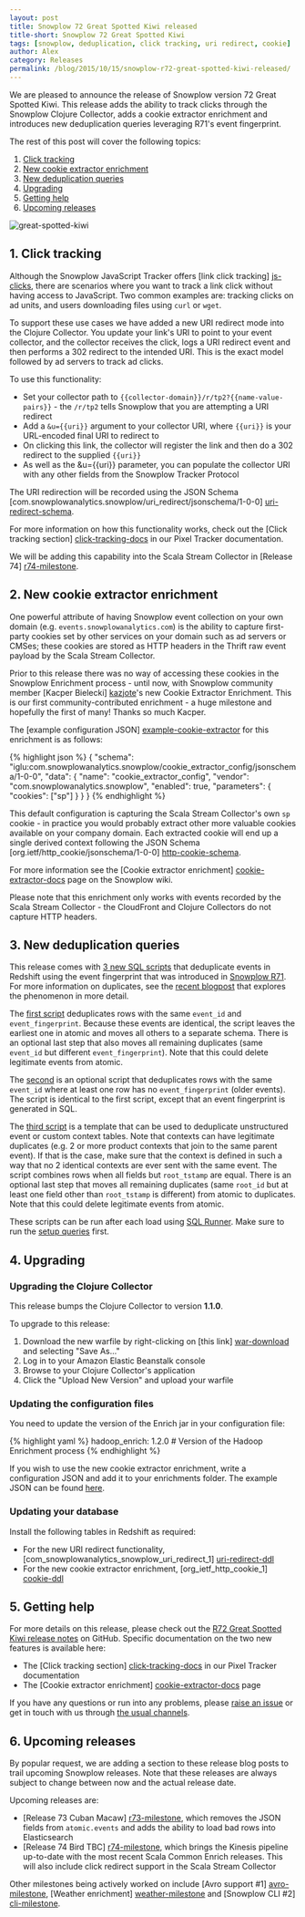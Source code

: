 ```yaml
---
layout: post
title: Snowplow 72 Great Spotted Kiwi released
title-short: Snowplow 72 Great Spotted Kiwi
tags: [snowplow, deduplication, click tracking, uri redirect, cookie]
author: Alex
category: Releases
permalink: /blog/2015/10/15/snowplow-r72-great-spotted-kiwi-released/
---
```


We are pleased to announce the release of Snowplow version 72 Great Spotted Kiwi. This release adds the ability to track clicks through the Snowplow Clojure Collector, adds a cookie extractor enrichment and introduces new deduplication queries leveraging R71's event fingerprint.

The rest of this post will cover the following topics:

1. [Click tracking](#click-tracking)
2. [New cookie extractor enrichment](#cookie-extractor)
3. [New deduplication queries](#deduplication)
4. [Upgrading](#upgrading)
5. [Getting help](#help)
6. [Upcoming releases](#roadmap)

![great-spotted-kiwi][great-spotted-kiwi]

<!--more-->

<h2 id="click-tracking">1. Click tracking</h2>

Although the Snowplow JavaScript Tracker offers [link click tracking] [js-clicks], there are scenarios where you want to track a link click without having access to JavaScript. Two common examples are: tracking clicks on ad units, and users downloading files using `curl` or `wget`.

To support these use cases we have added a new URI redirect mode into the Clojure Collector. You update your link's URI to point to your event collector, and the collector receives the click, logs a URI redirect event and then performs a 302 redirect to the intended URI. This is the exact model followed by ad servers to track ad clicks.

To use this functionality:

* Set your collector path to `{{collector-domain}}/r/tp2?{{name-value-pairs}}` - the `/r/tp2` tells Snowplow that you are attempting a URI redirect
* Add a `&u={{uri}}` argument to your collector URI, where `{{uri}}` is your URL-encoded final URI to redirect to
* On clicking this link, the collector will register the link and then do a 302 redirect to the supplied `{{uri}}`
* As well as the &u={{uri}} parameter, you can populate the collector URI with any other fields from the Snowplow Tracker Protocol

The URI redirection will be recorded using the JSON Schema [com.snowplowanalytics.snowplow/uri_redirect/jsonschema/1-0-0] [uri-redirect-schema].

For more information on how this functionality works, check out the [Click tracking section] [click-tracking-docs] in our Pixel Tracker documentation.

We will be adding this capability into the Scala Stream Collector in [Release 74] [r74-milestone].

<h2 id="cookie-extractor">2. New cookie extractor enrichment</h2>

One powerful attribute of having Snowplow event collection on your own domain (e.g. `events.snowplowanalytics.com`) is the ability to capture first-party cookies set by other services on your domain such as ad servers or CMSes; these cookies are stored as HTTP headers in the Thrift raw event payload by the Scala Stream Collector.

Prior to this release there was no way of accessing these cookies in the Snowplow Enrichment process - until now, with Snowplow community member [Kacper Bielecki] [kazjote]'s new Cookie Extractor Enrichment. This is our first community-contributed enrichment - a huge milestone and hopefully the first of many! Thanks so much Kacper.

The [example configuration JSON] [example-cookie-extractor] for this enrichment is as follows:

{% highlight json %}
{
    "schema": "iglu:com.snowplowanalytics.snowplow/cookie_extractor_config/jsonschema/1-0-0",
    "data": {
        "name": "cookie_extractor_config",
        "vendor": "com.snowplowanalytics.snowplow",
        "enabled": true,
        "parameters": {
            "cookies": ["sp"]
        }
    }
}
{% endhighlight %}

This default configuration is capturing the Scala Stream Collector's own `sp` cookie - in practice you would probably extract other more valuable cookies available on your company domain. Each extracted cookie will end up a single derived context following the JSON Schema [org.ietf/http_cookie/jsonschema/1-0-0] [http-cookie-schema].

For more information see the [Cookie extractor enrichment] [cookie-extractor-docs] page on the Snowplow wiki.

Please note that this enrichment only works with events recorded by the Scala Stream Collector - the CloudFront and Clojure Collectors do not capture HTTP headers.

<h2 id="deduplication">3. New deduplication queries</h2>

This release comes with [3 new SQL scripts][deduplication-queries] that deduplicate events in Redshift using the event fingerprint that was introduced in [Snowplow R71][r71]. For more information on duplicates, see the [recent blogpost][duplicate-event-post] that explores the phenomenon in more detail.

The [first script][01-events] deduplicates rows with the same `event_id` and `event_fingerprint`. Because these events are identical, the script leaves the earliest one in atomic and moves all others to a separate schema. There is an optional last step that also moves all remaining duplicates (same `event_id` but different `event_fingerprint`). Note that this could delete legitimate events from atomic.

The [second][02-events-without-fingerprint] is an optional script that deduplicates rows with the same `event_id` where at least one row has no `event_fingerprint` (older events). The script is identical to the first script, except that an event fingerprint is generated in SQL.

The [third script][03-example-unstruct] is a template that can be used to deduplicate unstructured event or custom context tables. Note that contexts can have legitimate duplicates (e.g. 2 or more product contexts that join to the same parent event). If that is the case, make sure that the context is defined in such a way that no 2 identical contexts are ever sent with the same event. The script combines rows when all fields but `root_tstamp` are equal. There is an optional last step that moves all remaining duplicates (same `root_id` but at least one field other than `root_tstamp` is different) from atomic to duplicates. Note that this could delete legitimate events from atomic.

These scripts can be run after each load using [SQL Runner][sql-runner]. Make sure to run the [setup queries][setup-queries] first.

<h2 id="upgrading">4. Upgrading</h2>

<h3>Upgrading the Clojure Collector</h3>

This release bumps the Clojure Collector to version **1.1.0**.

To upgrade to this release:

1. Download the new warfile by right-clicking on [this link] [war-download] and selecting "Save As..."
2. Log in to your Amazon Elastic Beanstalk console
3. Browse to your Clojure Collector's application
4. Click the "Upload New Version" and upload your warfile

<h3>Updating the configuration files</h3>

You need to update the version of the Enrich jar in your configuration file:

{% highlight yaml %}
    hadoop_enrich: 1.2.0 # Version of the Hadoop Enrichment process
{% endhighlight %}

If you wish to use the new cookie extractor enrichment, write a configuration JSON and add it to your enrichments folder. The example JSON can be found [here][example-cookie-extractor].

<h3>Updating your database</h3>

Install the following tables in Redshift as required:

* For the new URI redirect functionality, [com_snowplowanalytics_snowplow_uri_redirect_1] [uri-redirect-ddl]
* For the new cookie extractor enrichment, [org_ietf_http_cookie_1] [cookie-ddl]

<h2 id="help">5. Getting help</h2>

For more details on this release, please check out the [R72 Great Spotted Kiwi release notes][r72-release] on GitHub. Specific documentation on the two new features is available here:

* The [Click tracking section] [click-tracking-docs] in our Pixel Tracker documentation
* The [Cookie extractor enrichment] [cookie-extractor-docs] page

If you have any questions or run into any problems, please [raise an issue][issues] or get in touch with us through [the usual channels][talk-to-us].

<h2 id="help">6. Upcoming releases</h2>

By popular request, we are adding a section to these release blog posts to trail upcoming Snowplow releases. Note that these releases are always subject to change between now and the actual release date.

Upcoming releases are:

* [Release 73 Cuban Macaw] [r73-milestone], which removes the JSON fields from `atomic.events` and adds the ability to load bad rows into Elasticsearch
* [Release 74 Bird TBC] [r74-milestone], which brings the Kinesis pipeline up-to-date with the most recent Scala Common Enrich releases. This will also include click redirect support in the Scala Stream Collector

Other milestones being actively worked on include [Avro support #1] [avro-milestone], [Weather enrichment] [weather-milestone] and [Snowplow CLI #2] [cli-milestone].

[great-spotted-kiwi]: /assets/img/blog/2015/10/great-spotted-kiwi.jpg

[js-clicks]: https://github.com/snowplow/snowplow/wiki/2-Specific-event-tracking-with-the-Javascript-tracker#enableLinkClickTracking
[click-tracking-docs]: https://github.com/snowplow/snowplow/wiki/pixel-tracker#click-tracking
[uri-redirect-schema]: http://iglucentral.com/schemas/com.snowplowanalytics.snowplow/uri_redirect/jsonschema/1-0-0
[war-download]: http://s3-eu-west-1.amazonaws.com/snowplow-hosted-assets/2-collectors/clojure-collector/clojure-collector-1.1.0-standalone.war
[uri-redirect-ddl]: https://raw.githubusercontent.com/snowplow/snowplow/release/r72/4-storage/redshift-storage/sql/com.snowplowanalytics.snowplow/uri_redirect_1.sql

[example-cookie-extractor]: https://github.com/snowplow/snowplow/blob/master/3-enrich/config/enrichments/cookie_extractor_config.json
[kazjote]: https://github.com/kazjote
[cookie-extractor-docs]: https://github.com/snowplow/snowplow/wiki/Cookie-extractor-enrichment
[cookie-ddl]: https://raw.githubusercontent.com/snowplow/snowplow/master/4-storage/redshift-storage/sql/org.ietf/http_cookie_1.sql
[http-cookie-schema]: http://iglucentral.com/schemas/org.ietf/http_cookie/jsonschema/1-0-0

[setup-queries]: https://github.com/snowplow/snowplow/tree/master/5-data-modeling/sql-runner/redshift/setup/deduplicate/setup.sql
[deduplication-queries]: https://github.com/snowplow/snowplow/tree/master/5-data-modeling/sql-runner/redshift/sql/deduplicate
[01-events]: https://github.com/snowplow/snowplow/tree/master/5-data-modeling/sql-runner/redshift/sql/deduplicate/01-events.sql
[02-events-without-fingerprint]: https://github.com/snowplow/snowplow/tree/master/5-data-modeling/sql-runner/redshift/sql/deduplicate/02-events-without-fingerprint.sql
[03-example-unstruct]: https://github.com/snowplow/snowplow/tree/master/5-data-modeling/sql-runner/redshift/sql/deduplicate/03-example-unstruct.sql
[duplicate-event-post]: /blog/2015/08/19/dealing-with-duplicate-event-ids/
[r71]: /blog/2015/10/02/snowplow-r71-stork-billed-kingfisher-released/#fingerprint
[sql-runner]: https://github.com/snowplow/sql-runner

[r72-release]: https://github.com/snowplow/snowplow/releases/tag/r72-great-spotted-kiwi
[issues]: https://github.com/snowplow/snowplow/issues
[talk-to-us]: https://github.com/snowplow/snowplow/wiki/Talk-to-us

[r73-milestone]: https://github.com/snowplow/snowplow/milestones/Release%2073%20%5BHAD%5D%20Cuban%20Macaw
[r74-milestone]: https://github.com/snowplow/snowplow/milestones/Release%2074%20%5BKIN%5D%20Bird%20TBC
[avro-milestone]: https://github.com/snowplow/snowplow/milestones/Avro%20support%20%231
[weather-milestone]: https://github.com/snowplow/snowplow/milestones/Weather%20enrichment
[cli-milestone]: https://github.com/snowplow/snowplow/milestones/Snowplow%20CLI%20%232
